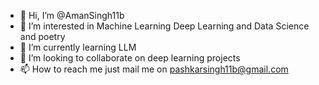 - 👋 Hi, I’m @AmanSingh11b
- 👀 I’m interested in Machine Learning Deep Learning and Data Science and poetry
- 🌱 I’m currently learning LLM
- 💞️ I’m looking to collaborate on deep learning projects 
- 📫 How to reach me just mail me on pashkarsingh11b@gmail.com

<!---
AmanSingh11b/AmanSingh11b is a ✨ special ✨ repository because its `README.md` (this file) appears on your GitHub profile.
You can click the Preview link to take a look at your changes.
--->
